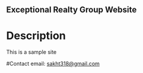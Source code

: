Exceptional Realty Group Website
---

# Description

This is a sample site

#Contact
email: sakht318@gmail.com
